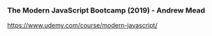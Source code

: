 ### The Modern JavaScript Bootcamp (2019) - Andrew Mead
https://www.udemy.com/course/modern-javascript/